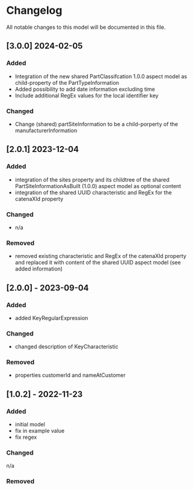 # Changelog
All notable changes to this model will be documented in this file.

## [3.0.0] 2024-02-05
### Added
- Integration of the new shared PartClassifcation 1.0.0 aspect model as child-property of the PartTypeInformation
- Added possibility to add date information excluding time
- Include additional RegEx values for the local identifier key

### Changed
- Change (shared) partSiteInformation to be a child-porperty of the manufacturerInformation

## [2.0.1] 2023-12-04
### Added
- integration of the sites property and its childtree of the shared PartSiteInformationAsBuilt (1.0.0) aspect model as optional content
- integration of the shared UUID characteristic and RegEx for the catenaXId property

### Changed
- n/a

### Removed
- removed existing characteristic and RegEx of the catenaXId property and replaced it with content of the shared UUID aspect model (see added information)

## [2.0.0] - 2023-09-04
### Added
- added KeyRegularExpression

### Changed
- changed description of KeyCharacteristic

### Removed
- properties customerId and nameAtCustomer

## [1.0.2] - 2022-11-23
### Added
- initial model
- fix in example value
- fix regex

### Changed
n/a

### Removed

